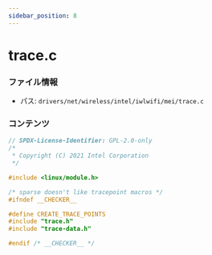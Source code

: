 ```yaml
---
sidebar_position: 8
---
```

# trace.c

### ファイル情報

- パス: `drivers/net/wireless/intel/iwlwifi/mei/trace.c`

### コンテンツ

```c
// SPDX-License-Identifier: GPL-2.0-only
/*
 * Copyright (C) 2021 Intel Corporation
 */

#include <linux/module.h>

/* sparse doesn't like tracepoint macros */
#ifndef __CHECKER__

#define CREATE_TRACE_POINTS
#include "trace.h"
#include "trace-data.h"

#endif /* __CHECKER__ */

```

